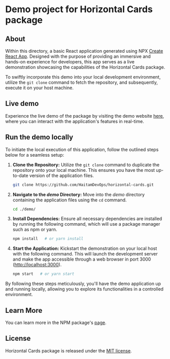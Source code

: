 # Demo project for Horizontal Cards package

## About

Within this directory, a basic React application generated using NPX [Create React App](https://github.com/facebook/create-react-app). Designed with the purpose of providing an immersive and hands-on experience for developers, this app serves as a live demonstration showcasing the capabilities of the Horizontal Cards package.

To swiftly incorporate this demo into your local development environment, utilize the `git clone` command to fetch the repository, and subsequently, execute it on your host machine.

## Live demo

Experience the live demo of the package by visiting the demo website [here](https://haitamdevops.github.io/horizontal-cards/), where you can interact with the application's features in real-time.

## Run the demo locally

To initiate the local execution of this application, follow the outlined steps below for a seamless setup:

1. **Clone the Repository:**
   Utilize the `git clone` command to duplicate the repository onto your local machine. This ensures you have the most up-to-date version of the application files.

   ```bash
   git clone https://github.com/HaitamDevOps/horizontal-cards.git
   ```
2. **Navigate to the *demo* Directory:**
   Move into the *demo* directory containing the application files using the `cd` command.

   ```bash
   cd ./demo/
   ```
3. **Install Dependencies:**
   Ensure all necessary dependencies are installed by running the following command, which will use a package manager such as npm or yarn.

   ```bash
   npm install   # or yarn install
   ```
4. **Start the Application:**
   Kickstart the demonstration on your local host with the following command. This will launch the development server and make the app accessible through a web browser in port 3000 ([http://localhost:3000](http://localhost:3000)).

   ```bash
   npm start   # or yarn start
   ```

By following these steps meticulously, you'll have the demo application up and running locally, allowing you to explore its functionalities in a controlled environment.

## Learn More

You can learn more in the NPM package's [page](https://www.npmjs.com/package/horizontal-cards).

## License

Horizontal Cards package is released under the [MIT license](https://www.mit.edu/~amini/LICENSE.md).
